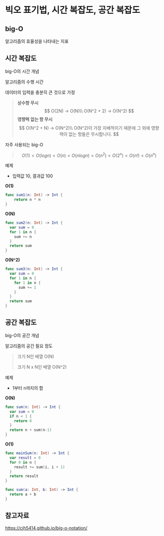 # 빅오 표기법, 시간 복잡도, 공간 복잡도



## big-O

알고리즘의 효율성을 나타내는 지표

## 시간 복잡도

big-O의 시간 개념

알고리즘의 수행 시간 

데이터의 입력을 충분히 큰 것으로 가정

> **상수항 무시**
> $$
> O(2N) -> O(N)\\
> O(N^2 + 2) -> O(N^2)
> $$
> **영향력 없는 항 무시**
> $$
> O(N^2 + N) -> O(N^2)\\
> O(N^2)이 가장 지배적이기 때문에 그 외에 영향력이 없는 항들은 무시합니다.
> $$

자주 사용되는 big-O

> $$
> O(1) < O(log n) < O(n) < O(n log n) < O(n^2) < O(2^n) < O(n!) < O(n^n) 
> $$

예제

- 입력값 10, 결과값 100

**O(1)**

```swift
func sum1(n: Int) -> Int {
	return n * n
}
```

**O(N)**

```swift
func sum2(n: Int) -> Int {
  var sum = 0
  for 1 in n {
    sum += n
  }
  return sum
}
```

**O(N^2)**

```swift
func sum3(n: Int) -> Int {
  var sum = 0
  for 1 in n {
    for 1 in n {
      sum += 1
    }
  }
  return sum
}
```



## 공간 복잡도

big-O의 공간 개념

알고리즘의 공간 필요 정도 

> 크기 N인 배열 O(N)
>
> 크기 N x N인 배열 O(N^2)

예제

- 1부터 n까지의 합

**O(N)**

```swift
func sum(n: Int) -> Int {
  var sum = 0
  if n < 1 {
    return 0
  }
  return n + sum(n-1)
}
```

**O(1)**

```swift
func mainSum(n: Int) -> Int {
  var result = 0
  for 0 in n {
    result += sum(i, i + 1)
  }
  return result
}

func sum(a: Int, b: Int) -> Int {
  return a + b
}
```



## 참고자료

https://cjh5414.github.io/big-o-notation/